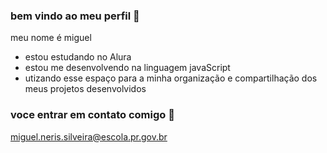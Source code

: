 ### bem vindo ao meu perfil 💙

meu nome é miguel

 - estou estudando no Alura
 - estou me desenvolvendo na linguagem javaScript
 - utizando esse espaço para a minha organização e compartilhação dos meus projetos  desenvolvidos

 ### voce entrar em contato comigo 📧

 miguel.neris.silveira@escola.pr.gov.br
